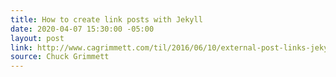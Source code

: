 ```yaml
---
title: How to create link posts with Jekyll
date: 2020-04-07 15:30:00 -05:00
layout: post
link: http://www.cagrimmett.com/til/2016/06/10/external-post-links-jekyll.html
source: Chuck Grimmett
---
```



